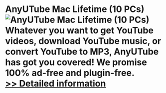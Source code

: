 # AnyUTube Mac Lifetime (10 PCs)<br />![AnyUTube Mac Lifetime (10 PCs)](https://mycommerce.akamaized.net/api/pimages/P300811073/BIG/300811073.PNG)<br />Whatever you want to get YouTube videos, download YouTube music, or convert YouTube to MP3, AnyUTube has got you covered! We promise 100% ad-free and plugin-free.<br />[>> Detailed information](https://secure.shareit.com/shareit/product.html?productid=300811073&affiliateid=200057808)